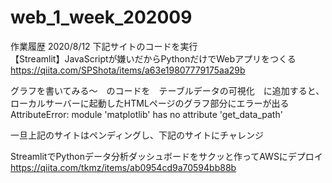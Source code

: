 # web_1_week_202009

作業履歴
2020/8/12 下記サイトのコードを実行  
【Streamlit】JavaScriptが嫌いだからPythonだけでWebアプリをつくる  
https://qiita.com/SPShota/items/a63e19807779175aa29b  

グラフを書いてみる～　のコードを　テーブルデータの可視化　に追加すると、ローカルサーバーに起動したHTMLページのグラフ部分にエラーが出る  
AttributeError: module 'matplotlib' has no attribute 'get_data_path'  

一旦上記のサイトはペンディングし、下記のサイトにチャレンジ  

StreamlitでPythonデータ分析ダッシュボードをサクッと作ってAWSにデプロイ  
https://qiita.com/tkmz/items/ab0954cd9a70594bb88b  

